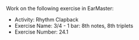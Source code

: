 Work on the following exercise in EarMaster:
- Activity: Rhythm Clapback
- Exercise Name: 3/4 - 1 bar: 8th notes, 8th triplets
- Exercise Number: 24.1

